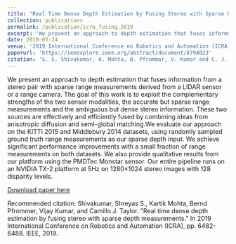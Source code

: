 ```yaml
---
title: "Real Time Dense Depth Estimation by Fusing Stereo with Sparse Depth Measurements"
collection: publications
permalink: /publication/icra_fusing_2019
excerpt: 'We present an approach to depth estimation that fuses information from a stereo pair with sparse range measurements derived from a LIDAR sensor or a range camera.'
date: 2019-05-24
venue: '2019 International Conference on Robotics and Automation (ICRA)'
paperurl: 'https://ieeexplore.ieee.org/abstract/document/8794023'
citation: 'S. S. Shivakumar, K. Mohta, B. Pfrommer, V. Kumar and C. J. Taylor, "Real Time Dense Depth Estimation by Fusing Stereo with Sparse Depth Measurements," 2019 International Conference on Robotics and Automation (ICRA), Montreal, QC, Canada, 2019, pp. 6482-6488. doi: 10.1109/ICRA.2019.8794023'
---
```


We present an approach to depth estimation that fuses information from a stereo pair with sparse range measurements derived from a LIDAR sensor or a range camera. The goal of this work is to exploit the complementary strengths of the two sensor modalities, the accurate but sparse range measurements and the ambiguous but dense stereo information. These two sources are effectively and efficiently fused by combining ideas from anisotropic diffusion and semi-global matching.We evaluate our approach on the KITTI 2015 and Middlebury 2014 datasets, using randomly sampled ground truth range measurements as our sparse depth input. We achieve significant performance improvements with a small fraction of range measurements on both datasets. We also provide qualitative results from our platform using the PMDTec Monstar sensor. Our entire pipeline runs on an NVIDIA TX-2 platform at 5Hz on 1280×1024 stereo images with 128 disparity levels.

[Download paper here](https://ieeexplore.ieee.org/abstract/document/8794023)

Recommended citation: 
Shivakumar, Shreyas S., Kartik Mohta, Bernd Pfrommer, Vijay Kumar, and Camillo J. Taylor. "Real time dense depth estimation by fusing stereo with sparse depth measurements." In 2019 International Conference on Robotics and Automation (ICRA), pp. 6482-6488. IEEE, 2019.

